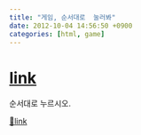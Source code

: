 ```yaml
---
title: "게임, 순서대로  눌러봐"
date: 2012-10-04 14:56:50 +0900
categories: [html, game]
---
```


[link](http://mins01.com/web_work/fun/game_seq/game_seq.php?)
=============================================================

순서대로 누르시오.


[🔗link](http://www.mins01.com/mh/tech/read/803)